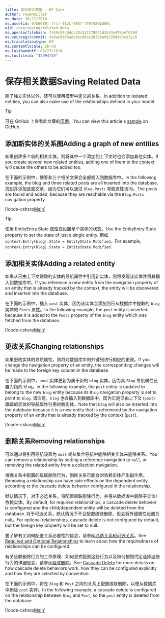 ```yaml
---
title: 保存相关数据 - EF Core
author: rowanmiller
ms.date: 10/27/2016
ms.assetid: 07b6680f-ffcf-412c-9857-f997486b386c
uid: core/saving/related-data
ms.openlocfilehash: 7349c57c0dccd3c911178641d3b34a478a4f6194
ms.sourcegitcommit: dadee5905ada9ecdbae28363a682950383ce3e10
ms.translationtype: HT
ms.contentlocale: zh-CN
ms.lasthandoff: 08/27/2018
ms.locfileid: "42994739"
---
```

# <a name="saving-related-data"></a><span data-ttu-id="29942-102">保存相关数据</span><span class="sxs-lookup"><span data-stu-id="29942-102">Saving Related Data</span></span>

<span data-ttu-id="29942-103">除了独立实体以外，还可以使用模型中定义的关系。</span><span class="sxs-lookup"><span data-stu-id="29942-103">In addition to isolated entities, you can also make use of the relationships defined in your model.</span></span>

> [!TIP]  
> <span data-ttu-id="29942-104">可在 GitHub 上查看此文章的[示例](https://github.com/aspnet/EntityFramework.Docs/tree/master/samples/core/Saving/Saving/RelatedData/)。</span><span class="sxs-lookup"><span data-stu-id="29942-104">You can view this article's [sample](https://github.com/aspnet/EntityFramework.Docs/tree/master/samples/core/Saving/Saving/RelatedData/) on GitHub.</span></span>

## <a name="adding-a-graph-of-new-entities"></a><span data-ttu-id="29942-105">添加新实体的关系图</span><span class="sxs-lookup"><span data-stu-id="29942-105">Adding a graph of new entities</span></span>

<span data-ttu-id="29942-106">如果创建多个新的相关实体，则将其中一个添加到上下文时也会添加其他实体。</span><span class="sxs-lookup"><span data-stu-id="29942-106">If you create several new related entities, adding one of them to the context will cause the others to be added too.</span></span>

<span data-ttu-id="29942-107">在下面的示例中，博客和三个相关文章会全部插入到数据库中。</span><span class="sxs-lookup"><span data-stu-id="29942-107">In the following example, the blog and three related posts are all inserted into the database.</span></span> <span data-ttu-id="29942-108">找到并添加这些文章，因为它们可以通过 `Blog.Posts` 导航属性访问。</span><span class="sxs-lookup"><span data-stu-id="29942-108">The posts are found and added, because they are reachable via the `Blog.Posts` navigation property.</span></span>

[!code-csharp[Main](../../../samples/core/Saving/Saving/RelatedData/Sample.cs#AddingGraphOfEntities)]

> [!TIP]  
> <span data-ttu-id="29942-109">使用 EntityEntry.State 属性仅设置单个实体的状态。</span><span class="sxs-lookup"><span data-stu-id="29942-109">Use the EntityEntry.State property to set the state of just a single entity.</span></span> <span data-ttu-id="29942-110">例如 `context.Entry(blog).State = EntityState.Modified`。</span><span class="sxs-lookup"><span data-stu-id="29942-110">For example, `context.Entry(blog).State = EntityState.Modified`.</span></span>

## <a name="adding-a-related-entity"></a><span data-ttu-id="29942-111">添加相关实体</span><span class="sxs-lookup"><span data-stu-id="29942-111">Adding a related entity</span></span>

<span data-ttu-id="29942-112">如果从已由上下文跟踪的实体的导航属性中引用新实体，则将发现该实体并将其插入到数据库中。</span><span class="sxs-lookup"><span data-stu-id="29942-112">If you reference a new entity from the navigation property of an entity that is already tracked by the context, the entity will be discovered and inserted into the database.</span></span>

<span data-ttu-id="29942-113">在下面的示例中，插入 `post` 实体，因为该实体会添加到已从数据库中提取的 `blog` 实体的 `Posts` 属性。</span><span class="sxs-lookup"><span data-stu-id="29942-113">In the following example, the `post` entity is inserted because it is added to the `Posts` property of the `blog` entity which was fetched from the database.</span></span>

[!code-csharp[Main](../../../samples/core/Saving/Saving/RelatedData/Sample.cs#AddingRelatedEntity)]

## <a name="changing-relationships"></a><span data-ttu-id="29942-114">更改关系</span><span class="sxs-lookup"><span data-stu-id="29942-114">Changing relationships</span></span>

<span data-ttu-id="29942-115">如果更改实体的导航属性，则将对数据库中的外键列进行相应的更改。</span><span class="sxs-lookup"><span data-stu-id="29942-115">If you change the navigation property of an entity, the corresponding changes will be made to the foreign key column in the database.</span></span>

<span data-ttu-id="29942-116">在下面的示例中，`post` 实体更新为属于新的 `blog` 实体，因为其 `Blog` 导航属性设置为指向 `blog`。</span><span class="sxs-lookup"><span data-stu-id="29942-116">In the following example, the `post` entity is updated to belong to the new `blog` entity because its `Blog` navigation property is set to point to `blog`.</span></span> <span data-ttu-id="29942-117">请注意，`blog` 也会插入到数据库中，因为它是已由上下文 (`post`) 跟踪的实体的导航属性引用的新实体。</span><span class="sxs-lookup"><span data-stu-id="29942-117">Note that `blog` will also be inserted into the database because it is a new entity that is referenced by the navigation property of an entity that is already tracked by the context (`post`).</span></span>

[!code-csharp[Main](../../../samples/core/Saving/Saving/RelatedData/Sample.cs#ChangingRelationships)]

## <a name="removing-relationships"></a><span data-ttu-id="29942-118">删除关系</span><span class="sxs-lookup"><span data-stu-id="29942-118">Removing relationships</span></span>

<span data-ttu-id="29942-119">可以通过将引用导航设置为 `null` 或从集合导航中删除相关实体来删除关系。</span><span class="sxs-lookup"><span data-stu-id="29942-119">You can remove a relationship by setting a reference navigation to `null`, or removing the related entity from a collection navigation.</span></span>

<span data-ttu-id="29942-120">根据关系中配置的级联删除行为，删除关系可能会对依赖实体产生副作用。</span><span class="sxs-lookup"><span data-stu-id="29942-120">Removing a relationship can have side effects on the dependent entity, according to the cascade delete behavior configured in the relationship.</span></span>

<span data-ttu-id="29942-121">默认情况下，对于必选关系，将配置级联删除行为，并将从数据库中删除子实体/依赖实体。</span><span class="sxs-lookup"><span data-stu-id="29942-121">By default, for required relationships, a cascade delete behavior is configured and the child/dependent entity will be deleted from the database.</span></span> <span data-ttu-id="29942-122">对于可选关系，默认情况下不会配置级联删除，但会将外键属性设置为 null。</span><span class="sxs-lookup"><span data-stu-id="29942-122">For optional relationships, cascade delete is not configured by default, but the foreign key property will be set to null.</span></span>

<span data-ttu-id="29942-123">要了解有关如何配置关系必要性的信息，请参阅[必选关系和可选关系](../modeling/relationships.md#required-and-optional-relationships)。</span><span class="sxs-lookup"><span data-stu-id="29942-123">See [Required and Optional Relationships](../modeling/relationships.md#required-and-optional-relationships) to learn about how the requiredness of relationships can be configured.</span></span>

<span data-ttu-id="29942-124">有关级联删除行为的工作原理、如何显式配置这些行为以及如何按照约定选择这些行为的详细信息，请参阅[级联删除](cascade-delete.md)。</span><span class="sxs-lookup"><span data-stu-id="29942-124">See [Cascade Delete](cascade-delete.md) for more details on how cascade delete behaviors work, how they can be configured explicitly and  how they are selected by convention.</span></span>

<span data-ttu-id="29942-125">在下面的示例中，将在 `Blog` 和 `Post` 之间的关系上配置级联删除，以便从数据库中删除 `post` 实体。</span><span class="sxs-lookup"><span data-stu-id="29942-125">In the following example, a cascade delete is configured on the relationship between `Blog` and `Post`, so the `post` entity is deleted from the database.</span></span>

[!code-csharp[Main](../../../samples/core/Saving/Saving/RelatedData/Sample.cs#RemovingRelationships)]
